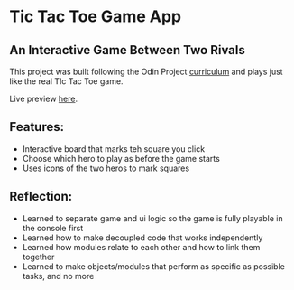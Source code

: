 # Tic Tac Toe Game App

## An Interactive Game Between Two Rivals

This project was built following the Odin Project [curriculum](https://www.theodinproject.com/lessons/node-path-javascript-tic-tac-toe)
and plays just like the real TIc Tac Toe game.

Live preview [here](https://jongithub59.github.io/tic-tac-toe/).

## Features:

* Interactive board that marks teh square you click
* Choose which hero to play as before the game starts
* Uses icons of the two heros to mark squares

## Reflection:

* Learned to separate game and ui logic so the game is fully playable in the console first
* Learned how to make decoupled code that works independently
* Learned how modules relate to each other and how to link them together
* Learned to make objects/modules that perform as specific as possible tasks, and no more
